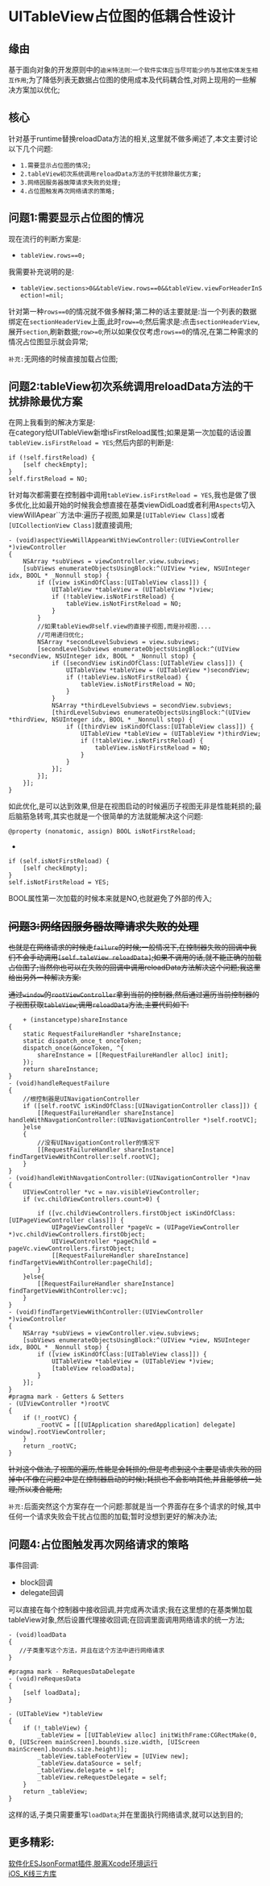 # UITableView占位图的低耦合性设计   


## 缘由  
基于面向对象的开发原则中的`迪米特法则`:`一个软件实体应当尽可能少的与其他实体发生相互作用`;为了降低列表无数据占位图的使用成本及代码耦合性,对网上现用的一些解决方案加以优化;


## 核心  
针对基于runtime替换reloadData方法的相关,这里就不做多阐述了,本文主要讨论以下几个问题:  

* `1.需要显示占位图的情况;`    
* `2.tableView初次系统调用reloadData方法的干扰排除最优方案;`   
* `3.网络因服务器故障请求失败的处理;`  
* `4.占位图触发再次网络请求的策略;`  

## 问题1:需要显示占位图的情况       
现在流行的判断方案是:  

* `tableView.rows==0; ` 

我需要补充说明的是:


* `tableView.sections>0&&tableView.rows==0&&tableView.viewForHeaderInSection!=nil;  ` 

针对第一种`rows==0`的情况就不做多解释;第二种的话主要就是:当一个列表的数据绑定在`sectionHeaderView`上面,此时`row==0`;然后需求是:点击`sectionHeaderView`,展开`section`,刷新数据;`row>=0`;所以如果仅仅考虑`rows==0`的情况,在第二种需求的情况占位图显示就会异常;    

`补充:`无网络的时候直接加载占位图;

## 问题2:tableView初次系统调用reloadData方法的干扰排除最优方案   

在网上我看到的解决方案是:   
在category给UITableView新增isFirstReload属性;如果是第一次加载的话设置`tableView.isFirstReload = YES`;然后内部的判断是:  
		
	if (!self.firstReload) {
        [self checkEmpty];
    }
    self.firstReload = NO;
    
针对每次都需要在控制器中调用`tableView.isFirstReload = YES`,我也是做了很多优化,比如最开始的时候我会想直接在基类viewDidLoad或者利用`Aspects`切入viewWillApear``方法中:遍历子视图,如果是`[UITableView Class]`或者`[UICollectionView Class]`就直接调用;   


	- (void)aspectViewWillAppearWithViewController:(UIViewController *)viewController
	{
	    NSArray *subViews = viewController.view.subviews;
	    [subViews enumerateObjectsUsingBlock:^(UIView *view, NSUInteger idx, BOOL * _Nonnull stop) {
	        if ([view isKindOfClass:[UITableView class]]) {
	            UITableView *tableView = (UITableView *)view;
	            if (!tableView.isNotFirstReload) {
	                tableView.isNotFirstReload = NO;
	            }
	        }
	        //如果tableView非self.view的直接子视图,而是孙视图....  
	        //可用递归优化;
	        NSArray *secondLevelSubviews = view.subviews;
	        [secondLevelSubviews enumerateObjectsUsingBlock:^(UIView *secondView, NSUInteger idx, BOOL * _Nonnull stop) {
	            if ([secondView isKindOfClass:[UITableView class]]) {
	                UITableView *tableView = (UITableView *)secondView;
	                if (!tableView.isNotFirstReload) {
	                    tableView.isNotFirstReload = NO;
	                }
	            }
	            NSArray *thirdLevelSubviews = secondView.subviews;
	            [thirdLevelSubviews enumerateObjectsUsingBlock:^(UIView *thirdView, NSUInteger idx, BOOL * _Nonnull stop) {
	                if ([thirdView isKindOfClass:[UITableView class]]) {
	                    UITableView *tableView = (UITableView *)thirdView;
	                    if (!tableView.isNotFirstReload) {
	                        tableView.isNotFirstReload = NO;
	                    }
	                }
	            }];
	        }];
	    }];
	}
如此优化,是可以达到效果,但是在视图启动的时候遍历子视图无非是性能耗损的;最后脑筋急转弯,其实也就是一个很简单的方法就能解决这个问题:   
	
	@property (nonatomic, assign) BOOL isNotFirstReload;  

-
	
	if (self.isNotFirstReload) {
        [self checkEmpty];
    }
    self.isNotFirstReload = YES;  
    
BOOL属性第一次加载的时候本来就是NO,也就避免了外部的传入;  

## ~~问题3:网络因服务器故障请求失败的处理~~       
~~也就是在网络请求的时候走`failure`的时候;一般情况下,在控制器失败的回调中我们不会手动调用`[self.taleView reloadData]`;如果不调用的话,就不能正确的加载占位图了;当然你也可以在失败的回调中调用reloadData方法解决这个问题;我这里给出另外一种解决方案:~~  


~~通过`window`的`rootViewController`拿到当前的控制器,然后通过遍历当前控制器的子视图获取`tableView`,调用`reloadData`方法,主要代码如下:~~ 


		+ (instancetype)shareInstance
	{
	    static RequestFailureHandler *shareInstance;
	    static dispatch_once_t onceToken;
	    dispatch_once(&onceToken, ^{
	        shareInstance = [[RequestFailureHandler alloc] init];
	    });
	    return shareInstance;
	}
	- (void)handleRequestFailure
	{
	    //根控制器是UINavigationController
	    if ([self.rootVC isKindOfClass:[UINavigationController class]]) {
	        [[RequestFailureHandler shareInstance] handleWithNavgationController:(UINavigationController *)self.rootVC];
	    }else
	    {
	        //没有UINavigationController的情况下
	        [[RequestFailureHandler shareInstance] findTargetViewWithController:self.rootVC];
	    }
	}
	- (void)handleWithNavgationController:(UINavigationController *)nav
	{
	    UIViewController *vc = nav.visibleViewController;
	    if (vc.childViewControllers.count>0) {
	        
	        if ([vc.childViewControllers.firstObject isKindOfClass:[UIPageViewController class]]) {
	            UIPageViewController *pageVc = (UIPageViewController *)vc.childViewControllers.firstObject;
	            UIViewController *pageChild = pageVc.viewControllers.firstObject;
	            [[RequestFailureHandler shareInstance] findTargetViewWithController:pageChild];
	        }
	    }else{
	        [[RequestFailureHandler shareInstance] findTargetViewWithController:vc];
	    }
	}
	- (void)findTargetViewWithController:(UIViewController *)viewController
	{
	    NSArray *subViews = viewController.view.subviews;
	    [subViews enumerateObjectsUsingBlock:^(UIView *view, NSUInteger idx, BOOL * _Nonnull stop) {
	        if ([view isKindOfClass:[UITableView class]]) {
	            UITableView *tableView = (UITableView *)view;
	            [tableView reloadData];
	        }
	    }];
	}
	#pragma mark - Getters & Setters
	- (UIViewController *)rootVC
	{
	    if (!_rootVC) {
	        _rootVC = [[[UIApplication sharedApplication] delegate] window].rootViewController;
	    }
	    return _rootVC;
	}

~~针对这个做法,子视图的遍历,性能是会耗损的;但是考虑到这个主要是请求失败的回掉中(不像在问题2中是在控制器启动的时候);耗损也不会影响其他,并且能够统一处理;所以凑合能用;~~


`补充:`后面突然这个方案存在一个问题:那就是当一个界面存在多个请求的时候,其中任何一个请求失败会干扰占位图的加载;暂时没想到更好的解决办法;

## 问题4:占位图触发再次网络请求的策略   
事件回调:    

* block回调  
* delegate回调  

可以直接在每个控制器中接收回调,并完成再次请求;我在这里想的在基类懒加载tableView对象,然后设置代理接收回调;在回调里面调用网络请求的统一方法;  

	
	- (void)loadData
	{
	   //子类重写这个方法，并且在这个方法中进行网络请求
	}
	
	#pragma mark - ReRequesDataDelegate
	- (void)reRequesData
	{
	    [self loadData];
	}
	
	- (UITableView *)tableView
	{
	    if (!_tableView) {
	        _tableView = [[UITableView alloc] initWithFrame:CGRectMake(0, 0, [UIScreen mainScreen].bounds.size.width, [UIScreen mainScreen].bounds.size.height)];
	        _tableView.tableFooterView = [UIView new];
	        _tableView.dataSource = self;
	        _tableView.delegate = self;
	        _tableView.reRequestDelegate = self;
	    }
	    return _tableView;
	}   

这样的话,子类只需要重写`loadData`;并在里面执行网络请求,就可以达到目的;


## 更多精彩:     
[软件化ESJsonFormat插件,脱离Xcode环境运行](https://github.com/czhen09/ESJsonFormatForMac)    
[iOS_K线三方库](https://github.com/czhen09/ZXKline)   


